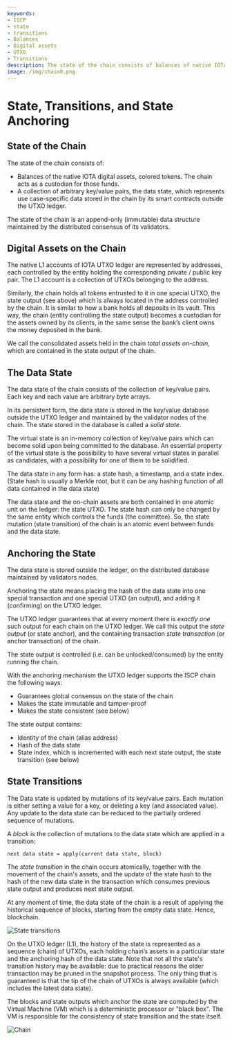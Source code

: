 ```yaml
---
keywords:
- ISCP
- state
- transitions
- Balances
- Digital assets
- UTXO
- Transitions
description: The state of the chain consists of balances of native IOTA digital assets and a collection of key/value pairs which represents use case-specific data stored in the chain by its smart contracts outside the UTXO ledger. 
image: /img/chain0.png
---
```

# State, Transitions, and State Anchoring

## State of the Chain

The state of the chain consists of:

- Balances of the native IOTA digital assets, colored tokens. The chain acts as a custodian for those funds.
- A collection of arbitrary key/value pairs, the data state, which represents use case-specific data stored in the chain by its smart contracts outside the UTXO ledger.

The state of the chain is an append-only (immutable) data structure maintained by the distributed consensus of its validators.

## Digital Assets on the Chain

The native L1 accounts of IOTA UTXO ledger are represented by addresses, each controlled by the entity holding the corresponding private / public key pair. The L1 account is a collection of UTXOs belonging to the address.

Similarly, the chain holds all tokens entrusted to it in one special UTXO, the state output (see above) which is always located in the address controlled by the chain.
It is similar to how a bank holds all deposits in its vault. This way, the chain (entity controlling the state output) becomes a custodian for the assets owned by its clients, in the same sense the bank’s client owns the money deposited in the bank.

We call the consolidated assets held in the chain _total assets on-chain_, which are contained in the state output of the chain.

## The Data State

The data state of the chain consists of the collection of key/value pairs. Each key and each value are arbitrary byte arrays.

In its persistent form, the data state is stored in the key/value database outside the UTXO ledger and maintained by the validator nodes of the chain.
The state stored in the database is called a _solid state_.

The virtual state is an in-memory collection of key/value pairs which can become solid upon being committed to the database. An essential property of the virtual state is the possibility to have several virtual states in parallel as candidates, with a possibility for one of them to be solidified.

The data state in any form has: a state hash, a timestamp, and a state index.
(State hash is usually a Merkle root, but it can be any hashing function of all data contained in the data state)

The data state and the on-chain assets are both contained in one atomic unit on the ledger: the state UTXO. The state hash can only be changed by the same entity which controls the funds (the committee). So, the state mutation (state transition) of the chain is an atomic event between funds and the data state.

## Anchoring the State

The data state is stored outside the ledger, on the distributed database maintained by validators nodes.

Anchoring the state means placing the hash of the data state into one special transaction and one special UTXO (an output), and adding it (confirming) on the UTXO ledger.

The UTXO ledger guarantees that at every moment there is *exactly one* such output for each chain on the UTXO ledger. We call this output the *state output* (or state anchor), and the containing transaction *state transaction* (or anchor transaction) of the chain.

The state output is controlled (i.e. can be unlocked/consumed) by the entity running the chain.

With the anchoring mechanism the UTXO ledger supports the ISCP chain the following ways:

- Guarantees global consensus on the state of the chain
- Makes the state immutable and tamper-proof
- Makes the state consistent (see below)

The state output contains:

- Identity of the chain (alias address)
- Hash of the data state
- State index, which is incremented with each next state output, the state transition (see below)

## State Transitions

The Data state is updated by mutations of its key/value pairs. Each mutation is either setting a value for a key, or deleting a key (and associated value). Any update to the data state can be reduced to the partially ordered sequence of mutations.

A *block* is the collection of mutations to the data state which are applied in a transition:

```
next data state = apply(current data state, block)
```

The *state transition* in the chain occurs atomically, together with the movement of the chain's assets, and the update of the state hash to the hash of the new data state in the transaction which consumes previous state output and produces next state output.

At any moment of time, the data state of the chain is a result of applying the historical sequence of blocks, starting from the empty data state. Hence, blockchain.

![State transitions](/img/chain0.png)

On the UTXO ledger (L1), the history of the state is represented as a sequence (chain) of UTXOs, each holding chain’s assets in a particular state and the anchoring hash of the data state. Note that not all the state's transition history may be available: due to practical reasons the older transaction may be pruned in the snapshot process. The only thing that is guaranteed is that the tip of the chain of UTXOs is always available (which includes the latest data state).

The blocks and state outputs which anchor the state are computed by the Virtual Machine (VM) which is a deterministic processor or "black box". The VM is responsible for the consistency of state transition and the state itself.

![Chain](/img/chain1.png)
